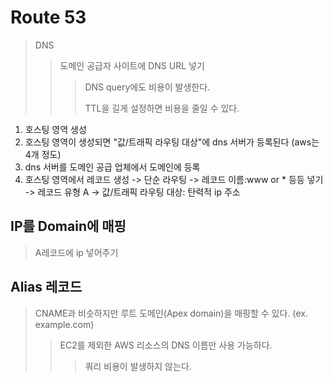 # Route 53

> DNS
>
> > 도메인 공급자 사이트에 DNS URL 넣기
> >
> > > DNS query에도 비용이 발생한다.
> > >
> > > TTL을 길게 설정하면 비용을 줄일 수 있다.

1. 호스팅 영역 생성
2. 호스팅 영역이 생성되면 "값/트래픽 라우팅 대상"에 dns 서버가 등록된다 (aws는 4개 정도)
3. dns 서버를 도메인 공급 업체에서 도메인에 등록
4. 호스팅 영역에서 레코드 생성 -> 단순 라우팅 -> 레코드 이름:www or \* 등등 넣기 -> 레코드 유형 A -> 값/트래픽 라우팅 대상: 탄력적 ip 주소

## IP를 Domain에 매핑

> A레코드에 ip 넣어주기

## Alias 레코드

> CNAME과 비슷하지만 루트 도메인(Apex domain)을 매핑할 수 있다. (ex. example.com)
>
> > EC2를 제외한 AWS 리소스의 DNS 이름만 사용 가능하다.
> >
> > > 쿼리 비용이 발생하지 않는다.
